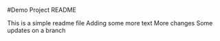 #Demo Project README

This is a simple readme file
Adding some more text
More changes
Some updates on a branch
